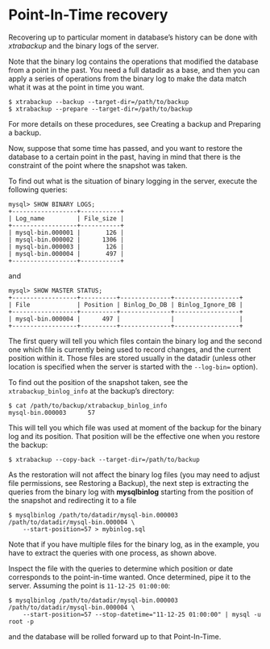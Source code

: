 # Point-In-Time recovery

Recovering up to particular moment in database’s history can be done with
*xtrabackup* and the binary logs of the server.

Note that the binary log contains the operations that modified the database from
a point in the past. You need a full datadir as a base, and then you can
apply a series of operations from the binary log to make the data match what it
was at the point in time you want.

```
$ xtrabackup --backup --target-dir=/path/to/backup
$ xtrabackup --prepare --target-dir=/path/to/backup
```

For more details on these procedures, see Creating a backup and Preparing a backup.

Now, suppose that some time has passed, and you want to restore the database to a
certain point in the past, having in mind that there is the constraint of the
point where the snapshot was taken.

To find out what is the situation of binary logging in the server, execute the
following queries:

```
mysql> SHOW BINARY LOGS;
+------------------+-----------+
| Log_name         | File_size |
+------------------+-----------+
| mysql-bin.000001 |       126 |
| mysql-bin.000002 |      1306 |
| mysql-bin.000003 |       126 |
| mysql-bin.000004 |       497 |
+------------------+-----------+
```

and

```
mysql> SHOW MASTER STATUS;
+------------------+----------+--------------+------------------+
| File             | Position | Binlog_Do_DB | Binlog_Ignore_DB |
+------------------+----------+--------------+------------------+
| mysql-bin.000004 |      497 |              |                  |
+------------------+----------+--------------+------------------+
```

The first query will tell you which files contain the binary log and the second
one which file is currently being used to record changes, and the current
position within it. Those files are stored usually in the datadir
(unless other location is specified when the server is started with the
`--log-bin=` option).

To find out the position of the snapshot taken, see the
`xtrabackup_binlog_info` at the backup’s directory:

```
$ cat /path/to/backup/xtrabackup_binlog_info
mysql-bin.000003      57
```

This will tell you which file was used at moment of the backup for the binary
log and its position. That position will be the effective one when you restore
the backup:

```
$ xtrabackup --copy-back --target-dir=/path/to/backup
```

As the restoration will not affect the binary log files (you may need to adjust
file permissions, see Restoring a Backup), the next step is
extracting the queries from the binary log with **mysqlbinlog** starting
from the position of the snapshot and redirecting it to a file

```
$ mysqlbinlog /path/to/datadir/mysql-bin.000003 /path/to/datadir/mysql-bin.000004 \
    --start-position=57 > mybinlog.sql
```

Note that if you have multiple files for the binary log, as in the example, you
have to extract the queries with one process, as shown above.

Inspect the file with the queries to determine which position or date
corresponds to the point-in-time wanted. Once determined, pipe it to the
server. Assuming the point is `11-12-25 01:00:00`:

```
$ mysqlbinlog /path/to/datadir/mysql-bin.000003 /path/to/datadir/mysql-bin.000004 \
    --start-position=57 --stop-datetime="11-12-25 01:00:00" | mysql -u root -p
```

and the database will be rolled forward up to that Point-In-Time.
